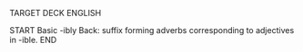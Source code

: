 TARGET DECK
ENGLISH

START
Basic
-ibly
Back: suffix forming adverbs corresponding to adjectives in -ible.
END
